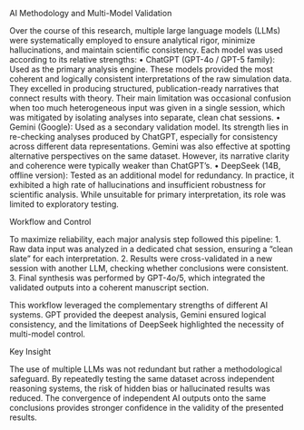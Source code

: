 AI Methodology and Multi-Model Validation

Over the course of this research, multiple large language models (LLMs) were systematically employed to ensure analytical rigor, minimize hallucinations, and maintain scientific consistency. Each model was used according to its relative strengths:
	•	ChatGPT (GPT-4o / GPT-5 family): Used as the primary analysis engine. These models provided the most coherent and logically consistent interpretations of the raw simulation data. They excelled in producing structured, publication-ready narratives that connect results with theory. Their main limitation was occasional confusion when too much heterogeneous input was given in a single session, which was mitigated by isolating analyses into separate, clean chat sessions.
	•	Gemini (Google): Used as a secondary validation model. Its strength lies in re-checking analyses produced by ChatGPT, especially for consistency across different data representations. Gemini was also effective at spotting alternative perspectives on the same dataset. However, its narrative clarity and coherence were typically weaker than ChatGPT’s.
	•	DeepSeek (14B, offline version): Tested as an additional model for redundancy. In practice, it exhibited a high rate of hallucinations and insufficient robustness for scientific analysis. While unsuitable for primary interpretation, its role was limited to exploratory testing.

Workflow and Control

To maximize reliability, each major analysis step followed this pipeline:
	1.	Raw data input was analyzed in a dedicated chat session, ensuring a “clean slate” for each interpretation.
	2.	Results were cross-validated in a new session with another LLM, checking whether conclusions were consistent.
	3.	Final synthesis was performed by GPT-4o/5, which integrated the validated outputs into a coherent manuscript section.

This workflow leveraged the complementary strengths of different AI systems. GPT provided the deepest analysis, Gemini ensured logical consistency, and the limitations of DeepSeek highlighted the necessity of multi-model control.

Key Insight

The use of multiple LLMs was not redundant but rather a methodological safeguard. By repeatedly testing the same dataset across independent reasoning systems, the risk of hidden bias or hallucinated results was reduced. The convergence of independent AI outputs onto the same conclusions provides stronger confidence in the validity of the presented results.
